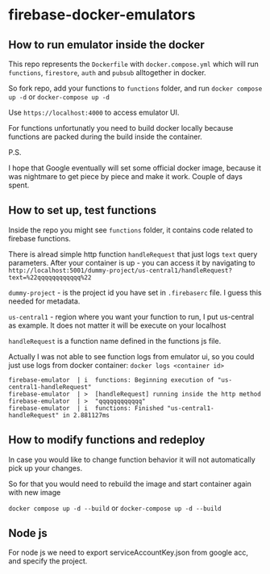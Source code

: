 # firebase-docker-emulators

## How to run emulator inside the docker

This repo represents the `Dockerfile` with `docker.compose.yml` which will run `functions`, `firestore`, `auth` and `pubsub` alltogether in docker.

So fork repo, add your functions to `functions` folder, and run `docker compose up -d` or `docker-compose up -d`

Use `https://localhost:4000` to access emulator UI.

For functions unfortunatly you need to build docker locally because functions are packed during the build inside the container.

P.S.

I hope that Google eventually will set some official docker image, because it was nightmare to get piece by piece and make it work. Couple of days spent.

## How to set up, test functions

Inside the repo you might see `functions` folder, it contains code related to firebase functions.

There is alread simple http function `handleRequest` that just logs `text` query parameters. After your container is up - you can access it by navigating to
`http://localhost:5001/dummy-project/us-central1/handleRequest?text=%22qqqqqqqqqqqq%22`

`dummy-project` - is the project id you have set in `.firebaserc` file. I guess this needed for metadata.

`us-central1` - region where you want your function to run, I put us-central as example. It does not matter it will be execute on your localhost

`handleRequest` is a function name defined in the functions js file.

Actually I was not able to see function logs from emulator ui, so you could just use logs from docker container:
`docker logs <container id>`

```
firebase-emulator  | i  functions: Beginning execution of "us-central1-handleRequest"
firebase-emulator  | >  [handleRequest] running inside the http method
firebase-emulator  | >  "qqqqqqqqqqqq"
firebase-emulator  | i  functions: Finished "us-central1-handleRequest" in 2.881127ms
```

## How to modify functions and redeploy

In case you would like to change function behavior it will not automatically pick up your changes.

So for that you would need to rebuild the image and start container again with new image

`docker compose up -d --build` or `docker-compose up -d --build`

## Node js

For node js we need to export serviceAccountKey.json from google acc, and specify the project.

